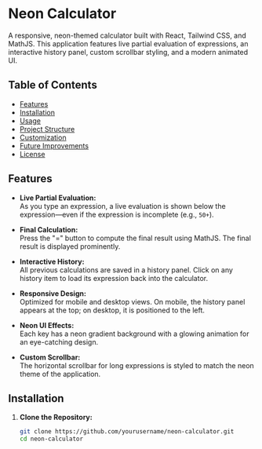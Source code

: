 # Neon Calculator

A responsive, neon-themed calculator built with React, Tailwind CSS, and MathJS. This application features live partial evaluation of expressions, an interactive history panel, custom scrollbar styling, and a modern animated UI.

## Table of Contents

- [Features](#features)
- [Installation](#installation)
- [Usage](#usage)
- [Project Structure](#project-structure)
- [Customization](#customization)
- [Future Improvements](#future-improvements)
- [License](#license)

## Features

- **Live Partial Evaluation:**  
  As you type an expression, a live evaluation is shown below the expression—even if the expression is incomplete (e.g., `50+`).

- **Final Calculation:**  
  Press the "=" button to compute the final result using MathJS. The final result is displayed prominently.

- **Interactive History:**  
  All previous calculations are saved in a history panel. Click on any history item to load its expression back into the calculator.

- **Responsive Design:**  
  Optimized for mobile and desktop views. On mobile, the history panel appears at the top; on desktop, it is positioned to the left.

- **Neon UI Effects:**  
  Each key has a neon gradient background with a glowing animation for an eye-catching design.

- **Custom Scrollbar:**  
  The horizontal scrollbar for long expressions is styled to match the neon theme of the application.

## Installation

1. **Clone the Repository:**

   ```bash
   git clone https://github.com/yourusername/neon-calculator.git
   cd neon-calculator
   ```
